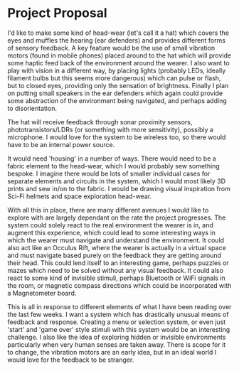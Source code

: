 # Project Proposal

I'd like to make some kind of head-wear (let's call it a hat) which covers the eyes and muffles the hearing (ear defenders) and provides different forms of sensory feedback. A key feature would be the use of small vibration motors (found in mobile phones) placed around to the hat which will provide some haptic feed back of the environment around the wearer. I also want to play with vision in a different way, by placing lights (probably LEDs, ideally filament bulbs but this seems more dangerous) which can pulse or flash, but to closed eyes, providing only the sensation of brightness. Finally I plan on putting small speakers in the ear defenders which again could provide some abstraction of the environment being navigated, and perhaps adding to disorientation.

The hat will receive feedback through sonar proximity sensors, phototransistors/LDRs (or something with more sensitivity), possibly a microphone. I would love for the system to be wireless too, so there would have to be an internal power source.

It would need 'housing' in a number of ways. There would need to be a fabric element to the head-wear, which I would probably sew something bespoke. I imagine there would be lots of smaller individual cases for separate elements and circuits in the system, which I would most likely 3D prints and sew in/on to the fabric. I would be drawing visual inspiration from Sci-Fi helmets and space exploration head-wear.

With all this in place, there are many different avenues I would like to explore with are largely dependant on the rate the project progresses. The system could solely react to the real environment the wearer is in, and augment this experience, which could lead to some interesting ways in which the wearer must navigate and understand the environment. It could also act like an Occulus Rift, where the wearer is actually in a virtual space and must navigate based purely on the feedback they are getting around their head. This could lend itself to an interesting game, perhaps puzzles or mazes which need to be solved without any visual feedback. It could also react to some kind of invisible stimuli, perhaps Bluetooth or WiFi signals in the room, or magnetic compass directions which could be incorporated with a Magnetometer board.

This is all in response to different elements of what I have been reading over the last few weeks. I want a system which has drastically unusual means of feedback and response. Creating a menu or selection system, or even just 'start' and 'game over' style stimuli with this system would be an interesting challenge. I also like the idea of exploring hidden or invisible environments particularly when very human senses are taken away. There is scope for it to change, the vibration motors are an early idea, but in an ideal world I would love for the feedback to be stranger.
